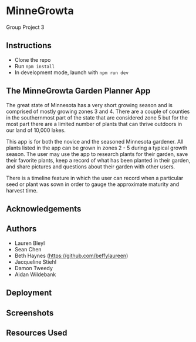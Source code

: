 # MinneGrowta

Group Project 3

## Instructions 

- Clone the repo
- Run `npm install` 
- In development mode, launch with `npm run dev`

## The MinneGrowta Garden Planner App

The great state of Minnesota has a very short growing season and is comprised of mostly growing zones 3 and 4.  There are a couple of counties in the southernmost part of the state that are considered zone 5 but for the most part there are a limited number of plants that can thrive outdoors in our land of 10,000 lakes.

This app is for both the novice and the seasoned Minnesota gardener.  All plants listed in the app can be grown in zones 2 - 5 during a typical growth season.  The user may use the app to research plants for their garden, save their favorite plants, keep a record of what has been planted in their garden, and share pictures and questions about their garden with other users.  

There is a timeline feature in which the user can record when a particular seed or plant was sown in order to gauge the approximate maturity and harvest time.


## Acknowledgements

## Authors

- Lauren Bleyl
- Sean Chen
- Beth Haynes  (https://github.com/beffylaureen)
- Jacqueline Stiehl
- Damon Tweedy
- Aidan Wildebank

## Deployment

## Screenshots

## Resources Used